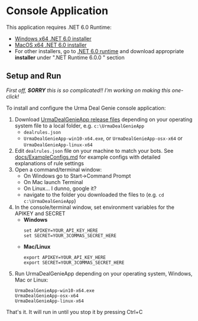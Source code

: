 # Console Application
This application requires .NET 6.0 Runtime:
  - [Windows x64 .NET 6.0 installer](https://dotnet.microsoft.com/download/dotnet/thank-you/runtime-6.0.0-windows-x64-installer)
  - [MacOS x64 .NET 6.0 installer](https://dotnet.microsoft.com/download/dotnet/thank-you/runtime-6.0.0-macos-x64-installer)
  - For other installers, go to [.NET 6.0 runtime](https://dotnet.microsoft.com/download/dotnet/6.0) and download appropriate **installer** under ".NET Runtime 6.0.0
" section
## Setup and Run
_First off, **SORRY** this is so complicated!! I'm working on making this one-click!_

To install and configure the Urma Deal Genie console application:
1. Download [UrmaDealGenieApp release files](https://github.com/UrmaGurd/UrmaDealGenie/releases/tag/app-2.3 ) depending on your operating system file to a local folder, e.g. `c:\UrmaDealGenieApp`
   - `dealrules.json`
   - `UrmaDealGenieApp-win10-x64.exe`, or `UrmaDealGenieApp-osx-x64` or `UrmaDealGenieApp-linux-x64`
4. Edit `dealrules.json` file on your machine to match your bots. See [docs/ExampleConfigs.md](./docs/ExampleConfigs.md) for example configs with detailed explanations of rule settings
5. Open a command/terminal window:
   - On Windows go to Start->Command Prompt
   - On Mac launch Terminal
   - On Linux... I dunno, google it?
   - navigate to the folder you downloaded the files to (e.g. `cd c:\UrmaDealGenieApp`)
6. In the console/terminal window, set environment variables for the APIKEY and SECRET
   - **Windows**
     ```
     set APIKEY=YOUR_API_KEY_HERE
     set SECRET=YOUR_3COMMAS_SECRET_HERE
     ```
   - **Mac/Linux**
     ```
     export APIKEY=YOUR_API_KEY_HERE
     export SECRET=YOUR_3COMMAS_SECRET_HERE
     ```
5. Run UrmaDealGenieApp depending on your operating system, Windows, Mac or Linux:
     ```
     UrmaDealGenieApp-win10-x64.exe
     UrmaDealGenieApp-osx-x64
     UrmaDealGenieApp-linux-x64
     ```
That's it. It will run in until you stop it by pressing Ctrl+C
